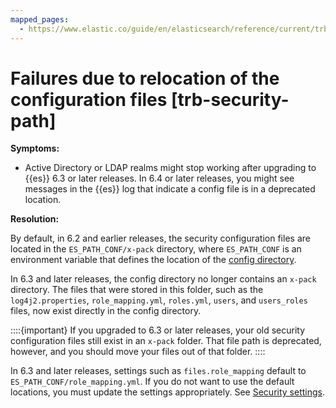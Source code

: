 ```yaml
---
mapped_pages:
  - https://www.elastic.co/guide/en/elasticsearch/reference/current/trb-security-path.html
---
```


# Failures due to relocation of the configuration files [trb-security-path]

**Symptoms:**

* Active Directory or LDAP realms might stop working after upgrading to {{es}} 6.3 or later releases. In 6.4 or later releases, you might see messages in the {{es}} log that indicate a config file is in a deprecated location.

**Resolution:**

By default, in 6.2 and earlier releases, the security configuration files are located in the `ES_PATH_CONF/x-pack` directory, where `ES_PATH_CONF` is an environment variable that defines the location of the [config directory](../../../deploy-manage/deploy/self-managed/configure-elasticsearch.md#config-files-location).

In 6.3 and later releases, the config directory no longer contains an `x-pack` directory. The files that were stored in this folder, such as the `log4j2.properties`, `role_mapping.yml`, `roles.yml`, `users`, and `users_roles` files, now exist directly in the config directory.

::::{important}
If you upgraded to 6.3 or later releases, your old security configuration files still exist in an `x-pack` folder. That file path is deprecated, however, and you should move your files out of that folder.
::::


In 6.3 and later releases, settings such as `files.role_mapping` default to `ES_PATH_CONF/role_mapping.yml`. If you do not want to use the default locations, you must update the settings appropriately. See [Security settings](../../../deploy-manage/deploy/self-managed/configure-elasticsearch.md).


